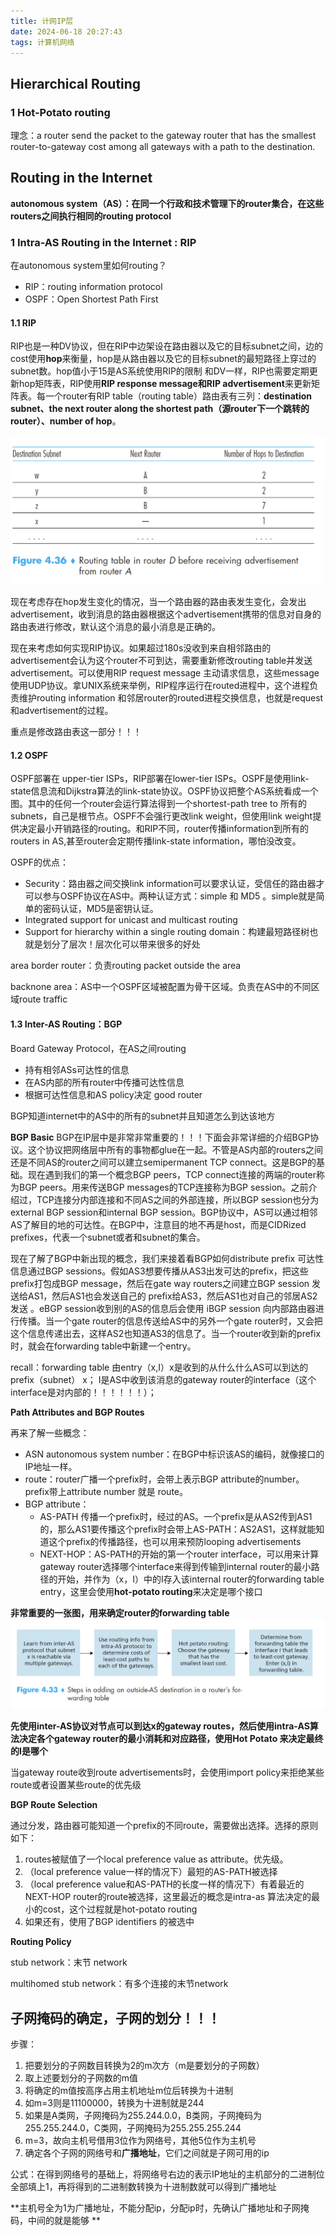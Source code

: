 ```yaml
---
title: 计网IP层
date: 2024-06-18 20:27:43
tags: 计算机网络
---
```


## Hierarchical Routing

### 1 Hot-Potato routing

理念：a router send the packet to the gateway router that has the smallest router-to-gateway cost among all gateways with a path to the destination.

## Routing in the Internet

**autonomous system（AS）：在同一个行政和技术管理下的router集合，在这些routers之间执行相同的routing protocol**

### 1 Intra-AS Routing in the Internet : RIP

在autonomous system里如何routing？

- RIP：routing information protocol
- OSPF：Open Shortest Path First 

#### 1.1 RIP

RIP也是一种DV协议，但在RIP中边架设在路由器以及它的目标subnet之间，边的cost使用**hop**来衡量，hop是从路由器以及它的目标subnet的最短路径上穿过的subnet数。hop值小于15是AS系统使用RIP的限制
和DV一样，RIP也需要定期更新hop矩阵表，RIP使用**RIP response message和RIP advertisement**来更新矩阵表。每一个router有RIP table（routing table）路由表有三列：**destination subnet、the next router along the shortest path（源router下一个跳转的router）、number of hop**。

![routingtable](routingtable.png)

现在考虑存在hop发生变化的情况，当一个路由器的路由表发生变化，会发出advertisement，收到消息的路由器根据这个advertisement携带的信息对自身的路由表进行修改，默认这个消息的最小消息是正确的。

现在来考虑如何实现RIP协议。如果超过180s没收到来自相邻路由的advertisement会认为这个router不可到达，需要重新修改routing table并发送advertisement。可以使用RIP request message 主动请求信息，这些message使用UDP协议。拿UNIX系统来举例，RIP程序运行在routed进程中，这个进程负责维护routing information 和邻居router的routed进程交换信息，也就是request和advertisement的过程。

重点是修改路由表这一部分！！！

#### 1.2 OSPF
OSPF部署在 upper-tier ISPs，RIP部署在lower-tier ISPs。OSPF是使用link-state信息流和Dijkstra算法的link-state协议。OSPF协议把整个AS系统看成一个图。其中的任何一个router会运行算法得到一个shortest-path tree to 所有的subnets，自己是根节点。OSPF不会强行更改link weight，但使用link weight提供决定最小开销路径的routing。和RIP不同，router传播information到所有的routers in AS,甚至router会定期传播link-state information，哪怕没改变。

OSPF的优点：
- Security：路由器之间交换link information可以要求认证，受信任的路由器才可以参与OSPF协议在AS中。两种认证方式：simple 和 MD5 。simple就是简单的密码认证，MD5是密钥认证。
- Integrated support for unicast and multicast routing
- Support for hierarchy within a single routing domain：构建最短路径树也就是划分了层次！层次化可以带来很多的好处

area border router：负责routing packet outside the area

backnone area：AS中一个OSPF区域被配置为骨干区域。负责在AS中的不同区域route traffic 

#### 1.3 Inter-AS Routing：BGP
Board Gateway Protocol，在AS之间routing

- 持有相邻ASs可达性的信息
- 在AS内部的所有router中传播可达性信息
- 根据可达性信息和AS policy决定 good router

BGP知道internet中的AS中的所有的subnet并且知道怎么到达该地方

**BGP Basic**
BGP在IP层中是非常非常重要的！！！下面会非常详细的介绍BGP协议。这个协议把网络层中所有的事物都glue在一起。不管是AS内部的routers之间还是不同AS的router之间可以建立semipermanent TCP connect。这是BGP的基础。现在遇到我们的第一个概念BGP peers，TCP connect连接的两端的router称为BGP peers。用来传送BGP messages的TCP连接称为BGP session。之前介绍过，TCP连接分内部连接和不同AS之间的外部连接，所以BGP session也分为external BGP session和internal BGP session。BGP协议中，AS可以通过相邻AS了解目的地的可达性。在BGP中，注意目的地不再是host，而是CIDRized prefixes，代表一个subnet或者和subnet的集合。

现在了解了BGP中新出现的概念，我们来接着看BGP如何distribute prefix 可达性信息通过BGP sessions。假如AS3想要传播从AS3出发可达的prefix，把这些prefix打包成BGP message，然后在gate way routers之间建立BGP session 发送给AS1，然后AS1也会发送自己的 prefix给AS3，然后AS1也对自己的邻居AS2发送 。eBGP  session收到别的AS的信息后会使用 iBGP session 向内部路由器进行传播。当一个gate router的信息传送给AS中的另外一个gate router时，又会把这个信息传递出去，这样AS2也知道AS3的信息了。当一个router收到新的prefix时，就会在forwarding table中新建一个entry。

recall：forwarding table 由entry（x,I）x是收到的从什么什么AS可以到达的prefix（subnet） x； I是AS中收到该消息的gateway router的interface（这个interface是对内部的！！！！！！）；

**Path Attributes and BGP Routes**

再来了解一些概念：
- ASN autonomous system number：在BGP中标识该AS的编码，就像接口的IP地址一样。
- route：router广播一个prefix时，会带上表示BGP attribute的number。prefix带上attribute number 就是 route。
- BGP attribute：
  - AS-PATH
传播一个prefix时，经过的AS。一个prefix是从AS2传到AS1的，那么AS1要传播这个prefix时会带上AS-PATH：AS2AS1，这样就能知道这个prefix的传播路径，也可以用来预防looping advertisements
  - NEXT-HOP：AS-PATH的开始的第一个router interface，可以用来计算gateway router选择哪个interface来得到传输到internal router的最小路径的开始，并作为（x，I）中的I存入该internal router的forwarding table entry，这里会使用**hot-potato routing**来决定是哪个接口

**非常重要的一张图，用来确定router的forwarding table**
![howforwarding](howforwarding.png)
  
**先使用inter-AS协议对节点可以到达x的gateway routes，然后使用intra-AS算法决定各个gateway router的最小消耗和对应路径，使用Hot Potato 来决定最终的I是哪个**

当gateway route收到route advertisements时，会使用import policy来拒绝某些route或者设置某些route的优先级

**BGP Route Selection**

通过分发，路由器可能知道一个prefix的不同route，需要做出选择。选择的原则如下：
1. routes被赋值了一个local preference value as attribute。优先级。
2. （local preference value一样的情况下）最短的AS-PATH被选择
3. （local preference value和AS-PATH的长度一样的情况下）有着最近的NEXT-HOP router的route被选择，这里最近的概念是intra-as 算法决定的最小的cost，这个过程就是hot-potato routing
4. 如果还有，使用了BGP identifiers 的被选中


**Routing Policy**

stub network：末节 network

multihomed stub network：有多个连接的末节network

## 子网掩码的确定，子网的划分！！！
步骤：
1. 把要划分的子网数目转换为2的m次方（m是要划分的子网数）
2. 取上述要划分的子网数的m值
3. 将确定的m值按高序占用主机地址m位后转换为十进制
4. 如m=3则是11100000，转换为十进制就是244
5. 如果是A类网，子网掩码为255.244.0.0，B类网，子网掩码为255.255.244.0，C类网，子网掩码为255.255.255.244
6. m=3，故向主机号借用3位作为网络号，其他5位作为主机号
7. 确定各个子网的网络号和**广播地址**，它们之间就是子网可用的ip

公式：在得到网络号的基础上，将网络号右边的表示IP地址的主机部分的二进制位全部填上1，再将得到的二进制数转换为十进制数就可以得到广播地址

**主机号全为1为广播地址，不能分配ip，分配ip时，先确认广播地址和子网掩码，中间的就是能够 **